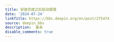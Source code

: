 ```yaml
---
title: 安装完成之后启动报错
date: '2024-07-24'
linkTitle: https://bbs.deepin.org/en/post/275474
source: deepin_bbs
description:  鉴余 
disable_comments: true
---
```


